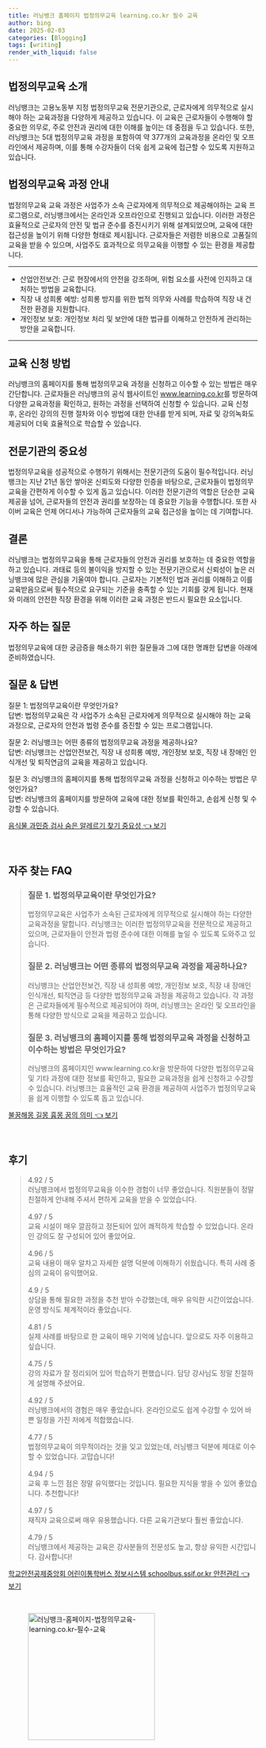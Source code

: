```yaml
---
title: 러닝뱅크 홈페이지 법정의무교육 learning.co.kr 필수 교육
author: bing
date: 2025-02-03
categories: [Blogging]
tags: [writing]
render_with_liquid: false
---
```



<h2 id='법정의무교육소개'>법정의무교육 소개</h2>

<p>러닝뱅크는 고용노동부 지정 법정의무교육 전문기관으로, 근로자에게 의무적으로 실시해야 하는 교육과정을 다양하게 제공하고 있습니다. 이 교육은 근로자들이 수행해야 할 중요한 의무로, 주로 안전과 권리에 대한 이해를 높이는 데 중점을 두고 있습니다. 또한, 러닝뱅크는 5대 법정의무교육 과정을 포함하여 약 377개의 교육과정을 온라인 및 오프라인에서 제공하며, 이를 통해 수강자들이 더욱 쉽게 교육에 접근할 수 있도록 지원하고 있습니다.</p>

<h2 id='법정의무교육과정안내'>법정의무교육 과정 안내</h2>

<p>법정의무교육 교육 과정은 사업주가 소속 근로자에게 의무적으로 제공해야하는 교육 프로그램으로, 러닝뱅크에서는 온라인과 오프라인으로 진행되고 있습니다. 이러한 과정은 효율적으로 근로자의 안전 및 법규 준수를 증진시키기 위해 설계되었으며, 교육에 대한 접근성을 높이기 위해 다양한 형태로 제시됩니다. 근로자들은 저렴한 비용으로 고품질의 교육을 받을 수 있으며, 사업주도 효과적으로 의무교육을 이행할 수 있는 환경을 제공합니다.</p>

<hr />

<ul>
    <li>산업안전보건: 근로 현장에서의 안전을 강조하며, 위험 요소를 사전에 인지하고 대처하는 방법을 교육합니다.</li>
    <li>직장 내 성희롱 예방: 성희롱 방지를 위한 법적 의무와 사례를 학습하여 직장 내 건전한 환경을 지원합니다.</li>
    <li>개인정보 보호: 개인정보 처리 및 보안에 대한 법규를 이해하고 안전하게 관리하는 방안을 교육합니다.</li>
</ul>

<hr />

<h2 id='교육신청방법'>교육 신청 방법</h2>

<p>러닝뱅크의 홈페이지를 통해 법정의무교육 과정을 신청하고 이수할 수 있는 방법은 매우 간단합니다. 근로자들은 러닝뱅크의 공식 웹사이트인 <a href="https://www.learning.co.kr">www.learning.co.kr</a>를 방문하여 다양한 교육과정을 확인하고, 원하는 과정을 선택하여 신청할 수 있습니다. 교육 신청 후, 온라인 강의의 진행 절차와 이수 방법에 대한 안내를 받게 되며, 자료 및 강의녹화도 제공되어 더욱 효율적으로 학습할 수 있습니다.</p>

<h2 id='전문기관의중요성'>전문기관의 중요성</h2>

<p>법정의무교육을 성공적으로 수행하기 위해서는 전문기관의 도움이 필수적입니다. 러닝뱅크는 지난 21년 동안 쌓아온 신뢰도와 다양한 인증을 바탕으로, 근로자들이 법정의무교육을 간편하게 이수할 수 있게 돕고 있습니다. 이러한 전문기관의 역할은 단순한 교육 제공을 넘어, 근로자들의 안전과 권리를 보장하는 데 중요한 기능을 수행합니다. 또한 사이버 교육은 언제 어디서나 가능하여 근로자들의 교육 접근성을 높이는 데 기여합니다.</p>

<h2 id='결론'>결론</h2>

<p>러닝뱅크는 법정의무교육을 통해 근로자들의 안전과 권리를 보호하는 데 중요한 역할을 하고 있습니다. 과태료 등의 불이익을 방지할 수 있는 전문기관으로서 신뢰성이 높은 러닝뱅크에 많은 관심을 기울여야 합니다. 근로자는 기본적인 법과 권리를 이해하고 이를 교육받음으로써 필수적으로 요구되는 기준을 충족할 수 있는 기회를 갖게 됩니다. 현재와 미래의 안전한 직장 환경을 위해 이러한 교육 과정은 반드시 필요한 요소입니다.</p>

<h2 id='자주하는질문'>자주 하는 질문</h2>

<p>법정의무교육에 대한 궁금증을 해소하기 위한 질문들과 그에 대한 명쾌한 답변을 아래에 준비하였습니다.</p>

<h2 id='QnA'>질문 & 답변</h2>

<p>질문 1: 법정의무교육이란 무엇인가요? <br>답변: 법정의무교육은 각 사업주가 소속된 근로자에게 의무적으로 실시해야 하는 교육 과정으로, 근로자의 안전과 법령 준수를 증진할 수 있는 프로그램입니다.</p>

<p>질문 2: 러닝뱅크는 어떤 종류의 법정의무교육 과정을 제공하나요? <br>답변: 러닝뱅크는 산업안전보건, 직장 내 성희롱 예방, 개인정보 보호, 직장 내 장애인 인식개선 및 퇴직연금의 교육을 제공하고 있습니다.</p>

<p>질문 3: 러닝뱅크의 홈페이지를 통해 법정의무교육 과정을 신청하고 이수하는 방법은 무엇인가요? <br>답변: 러닝뱅크의 홈페이지를 방문하여 교육에 대한 정보를 확인하고, 손쉽게 신청 및 수강할 수 있습니다.</p>


<p><a class="click-button" title="음식물 과민증 검사 숨은 알레르기 찾기 중요성" href="https://blackassets.github.io/posts/%EC%9D%8C%EC%8B%9D%EB%AC%BC-%EA%B3%BC%EB%AF%BC%EC%A6%9D-%EA%B2%80%EC%82%AC-%EC%88%A8%EC%9D%80-%EC%95%8C%EB%A0%88%EB%A5%B4%EA%B8%B0-%EC%B0%BE%EA%B8%B0-%EC%A4%91%EC%9A%94%EC%84%B1/" rel="dofollow">음식물 과민증 검사 숨은 알레르기 찾기 중요성 👈 보기</a></p><br>
<h2 id='자주_찾는_FAQ'>자주 찾는 FAQ</h2>
<div itemscope="" itemtype="https://schema.org/FAQPage"> 
<blockquote> 
<div itemscope="" itemprop="mainEntity" itemtype="https://schema.org/Question"> 
<h3 itemprop="name">질문 1. 법정의무교육이란 무엇인가요?</h3> 
<div itemscope="" itemprop="acceptedAnswer" itemtype="https://schema.org/Answer"> 
<span itemprop="text"> 
<p>법정의무교육은 사업주가 소속된 근로자에게 의무적으로 실시해야 하는 다양한 교육과정을 말합니다. 러닝뱅크는 이러한 법정의무교육을 전문적으로 제공하고 있으며, 근로자들이 안전과 법령 준수에 대한 이해를 높일 수 있도록 도와주고 있습니다.</p> 
</span> 
</div> 
</div> 

<div itemscope="" itemprop="mainEntity" itemtype="https://schema.org/Question"> 
<h3 itemprop="name">질문 2. 러닝뱅크는 어떤 종류의 법정의무교육 과정을 제공하나요?</h3> 
<div itemscope="" itemprop="acceptedAnswer" itemtype="https://schema.org/Answer"> 
<span itemprop="text"> 
<p>러닝뱅크는 산업안전보건, 직장 내 성희롱 예방, 개인정보 보호, 직장 내 장애인 인식개선, 퇴직연금 등 다양한 법정의무교육 과정을 제공하고 있습니다. 각 과정은 근로자들에게 필수적으로 제공되어야 하며, 러닝뱅크는 온라인 및 오프라인을 통해 다양한 방식으로 교육을 제공하고 있습니다.</p> 
</span> 
</div> 
</div> 

<div itemscope="" itemprop="mainEntity" itemtype="https://schema.org/Question"> 
<h3 itemprop="name">질문 3. 러닝뱅크의 홈페이지를 통해 법정의무교육 과정을 신청하고 이수하는 방법은 무엇인가요?</h3> 
<div itemscope="" itemprop="acceptedAnswer" itemtype="https://schema.org/Answer"> 
<span itemprop="text"> 
<p>러닝뱅크의 홈페이지인 www.learning.co.kr을 방문하여 다양한 법정의무교육 및 기타 과정에 대한 정보를 확인하고, 필요한 교육과정을 쉽게 신청하고 수강할 수 있습니다. 러닝뱅크는 효율적인 교육 환경을 제공하여 사업주가 법정의무교육을 쉽게 이행할 수 있도록 돕고 있습니다.</p> 
</span> 
</div> 
</div> 
</blockquote> 
</div>
<p><a class="click-button" title="불꿈해몽 길몽 흉몽 꿈의 의미" href="https://blackassets.github.io/posts/%EB%B6%88%EA%BF%88%ED%95%B4%EB%AA%BD-%EA%B8%B8%EB%AA%BD-%ED%9D%89%EB%AA%BD-%EA%BF%88%EC%9D%98-%EC%9D%98%EB%AF%B8/" rel="dofollow">불꿈해몽 길몽 흉몽 꿈의 의미 👈 보기</a></p><br>
<h2 id='후기'>후기</h2>
<div itemscope itemtype="https://schema.org/Product">
  <blockquote>
  <div itemprop="review" itemscope itemtype="https://schema.org/Review">
      <div itemprop="reviewRating" itemscope itemtype="https://schema.org/Rating"> <span itemprop="ratingValue">4.92</span> / <span itemprop="bestRating">5</span> </div>
      <span itemprop="reviewBody">러닝뱅크에서 법정의무교육을 이수한 경험이 너무 좋았습니다. 직원분들이 정말 친절하게 안내해 주셔서 편하게 교육을 받을 수 있었습니다.</span>
  </div>
  <br>
  <div itemprop="review" itemscope itemtype="https://schema.org/Review">
      <div itemprop="reviewRating" itemscope itemtype="https://schema.org/Rating"> <span itemprop="ratingValue">4.97</span> / <span itemprop="bestRating">5</span> </div>
      <span itemprop="reviewBody">교육 시설이 매우 깔끔하고 정돈되어 있어 쾌적하게 학습할 수 있었습니다. 온라인 강의도 잘 구성되어 있어 좋았어요.</span>
  </div>
  <br>
  <div itemprop="review" itemscope itemtype="https://schema.org/Review">
      <div itemprop="reviewRating" itemscope itemtype="https://schema.org/Rating"> <span itemprop="ratingValue">4.96</span> / <span itemprop="bestRating">5</span> </div>
      <span itemprop="reviewBody">교육 내용이 매우 알차고 자세한 설명 덕분에 이해하기 쉬웠습니다. 특히 사례 중심의 교육이 유익했어요.</span>
  </div>
  <br>
  <div itemprop="review" itemscope itemtype="https://schema.org/Review">
      <div itemprop="reviewRating" itemscope itemtype="https://schema.org/Rating"> <span itemprop="ratingValue">4.9</span> / <span itemprop="bestRating">5</span> </div>
      <span itemprop="reviewBody">상담을 통해 필요한 과정을 추천 받아 수강했는데, 매우 유익한 시간이었습니다. 운영 방식도 체계적이라 좋았습니다.</span>
  </div>
  <br>
  <div itemprop="review" itemscope itemtype="https://schema.org/Review">
      <div itemprop="reviewRating" itemscope itemtype="https://schema.org/Rating"> <span itemprop="ratingValue">4.81</span> / <span itemprop="bestRating">5</span> </div>
      <span itemprop="reviewBody">실제 사례를 바탕으로 한 교육이 매우 기억에 남습니다. 앞으로도 자주 이용하고 싶습니다.</span>
  </div>
  <br>
  <div itemprop="review" itemscope itemtype="https://schema.org/Review">
      <div itemprop="reviewRating" itemscope itemtype="https://schema.org/Rating"> <span itemprop="ratingValue">4.75</span> / <span itemprop="bestRating">5</span> </div>
      <span itemprop="reviewBody">강의 자료가 잘 정리되어 있어 학습하기 편했습니다. 담당 강사님도 정말 친절하게 설명해 주셨어요.</span>
  </div>
  <br>
  <div itemprop="review" itemscope itemtype="https://schema.org/Review">
      <div itemprop="reviewRating" itemscope itemtype="https://schema.org/Rating"> <span itemprop="ratingValue">4.92</span> / <span itemprop="bestRating">5</span> </div>
      <span itemprop="reviewBody">러닝뱅크에서의 경험은 매우 좋았습니다. 온라인으로도 쉽게 수강할 수 있어 바쁜 일정을 가진 저에게 적합했습니다.</span>
  </div>
  <br>
  <div itemprop="review" itemscope itemtype="https://schema.org/Review">
      <div itemprop="reviewRating" itemscope itemtype="https://schema.org/Rating"> <span itemprop="ratingValue">4.77</span> / <span itemprop="bestRating">5</span> </div>
      <span itemprop="reviewBody">법정의무교육이 의무적이라는 것을 잊고 있었는데, 러닝뱅크 덕분에 제대로 이수할 수 있었습니다. 고맙습니다!</span>
  </div>
  <br>
  <div itemprop="review" itemscope itemtype="https://schema.org/Review">
      <div itemprop="reviewRating" itemscope itemtype="https://schema.org/Rating"> <span itemprop="ratingValue">4.94</span> / <span itemprop="bestRating">5</span> </div>
      <span itemprop="reviewBody"> 교육 후 느낀 점은 정말 유익했다는 것입니다. 필요한 지식을 쌓을 수 있어 좋았습니다. 추천합니다!</span>
  </div>
  <br>
  <div itemprop="review" itemscope itemtype="https://schema.org/Review">
      <div itemprop="reviewRating" itemscope itemtype="https://schema.org/Rating"> <span itemprop="ratingValue">4.97</span> / <span itemprop="bestRating">5</span> </div>
      <span itemprop="reviewBody">재직자 교육으로써 매우 유용했습니다. 다른 교육기관보다 훨씬 좋았습니다.</span>
  </div>
  <br>
  <div itemprop="review" itemscope itemtype="https://schema.org/Review">
      <div itemprop="reviewRating" itemscope itemtype="https://schema.org/Rating"> <span itemprop="ratingValue">4.79</span> / <span itemprop="bestRating">5</span> </div>
      <span itemprop="reviewBody">러닝뱅크에서 제공하는 교육은 강사분들의 전문성도 높고, 항상 유익한 시간입니다. 감사합니다!</span>
  </div>
  </blockquote>
</div>
<p><a class="click-button" title="학교안전공제중앙회 어린이통학버스 정보시스템 schoolbus.ssif.or.kr 안전관리" href="https://blackassets.github.io/posts/%ED%95%99%EA%B5%90%EC%95%88%EC%A0%84%EA%B3%B5%EC%A0%9C%EC%A4%91%EC%95%99%ED%9A%8C-%EC%96%B4%EB%A6%B0%EC%9D%B4%ED%86%B5%ED%95%99%EB%B2%84%EC%8A%A4-%EC%A0%95%EB%B3%B4%EC%8B%9C%EC%8A%A4%ED%85%9C-schoolbus.ssif.or.kr-%EC%95%88%EC%A0%84%EA%B4%80%EB%A6%AC/" rel="dofollow">학교안전공제중앙회 어린이통학버스 정보시스템 schoolbus.ssif.or.kr 안전관리 👈 보기</a></p><br>
<figure class="image"><img src="https://blackassets.github.io/assets/img/thumbnail/러닝뱅크-홈페이지-법정의무교육-learning.co.kr-필수-교육.webp" alt="러닝뱅크-홈페이지-법정의무교육-learning.co.kr-필수-교육" width="256" height="256"></figure>